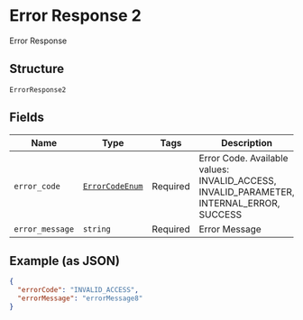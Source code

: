 
# Error Response 2

Error Response

## Structure

`ErrorResponse2`

## Fields

| Name | Type | Tags | Description |
|  --- | --- | --- | --- |
| `error_code` | [`ErrorCodeEnum`](../../doc/models/error-code-enum.md) | Required | Error Code. Available values: INVALID_ACCESS, INVALID_PARAMETER, INTERNAL_ERROR, SUCCESS |
| `error_message` | `string` | Required | Error Message |

## Example (as JSON)

```json
{
  "errorCode": "INVALID_ACCESS",
  "errorMessage": "errorMessage8"
}
```

